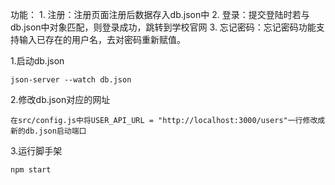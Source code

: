功能：
    1. 注册：注册页面注册后数据存入db.json中
    2. 登录：提交登陆时若与db.json中对象匹配，则登录成功，跳转到学校官网
    3. 忘记密码：忘记密码功能支持输入已存在的用户名，去对密码重新赋值。



1.启动db.json

    json-server --watch db.json



2.修改db.json对应的网址

    在src/config.js中将USER_API_URL = "http://localhost:3000/users"一行修改成新的db.json启动端口



3.运行脚手架

    npm start